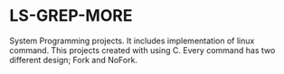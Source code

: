 # LS-GREP-MORE
System Programming projects.  It includes implementation of  linux command. This projects created with using C. Every command has two different design; Fork and NoFork. 
